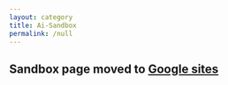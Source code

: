 ```yaml
---
layout: category
title: Ai-Sandbox
permalink: /null
---
```



## Sandbox page moved to [Google sites](https://sites.google.com/view/pihome1/playground)
